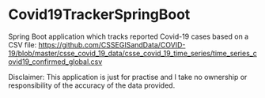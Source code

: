 # Covid19TrackerSpringBoot

Spring Boot application which tracks reported Covid-19 cases based on a CSV file: https://github.com/CSSEGISandData/COVID-19/blob/master/csse_covid_19_data/csse_covid_19_time_series/time_series_covid19_confirmed_global.csv

Disclaimer: This application is just for practise and I take no ownership or responsibility of the accuracy of the data provided.
